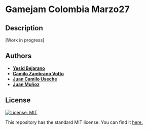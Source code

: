 # Gamejam Colombia Marzo27

## Description
[Work in progress]

## Authors
* [__Yesid Bejarano__](https://github.com/yabejarano10)
* [__Camilo Zambrano Votto__](https://github.com/cawolfkreo)
* [__Juan Camilo Useche__](https://github.com/yabejarano10)
* [__Juan Muñoz__]()

## License
[![License: MIT](https://img.shields.io/badge/License-MIT-yellow.svg)](https://opensource.org/licenses/MIT)

This repository has the standard MIT license. You can find it [here.](https://github.com/cawolfkreo/Gamejam-Colombia-Marzo27/blob/master/LICENSE)
